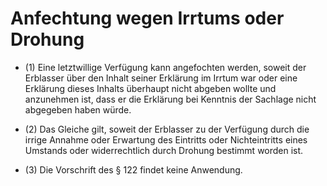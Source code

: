 # Anfechtung wegen Irrtums oder Drohung

- (1) Eine letztwillige Verfügung kann angefochten werden, soweit der Erblasser über den Inhalt seiner Erklärung im Irrtum war oder eine Erklärung dieses Inhalts überhaupt nicht abgeben wollte und anzunehmen ist, dass er die Erklärung bei Kenntnis der Sachlage nicht abgegeben haben würde.

- (2) Das Gleiche gilt, soweit der Erblasser zu der Verfügung durch die irrige Annahme oder Erwartung des Eintritts oder Nichteintritts eines Umstands oder widerrechtlich durch Drohung bestimmt worden ist.

- (3) Die Vorschrift des § 122 findet keine Anwendung.

